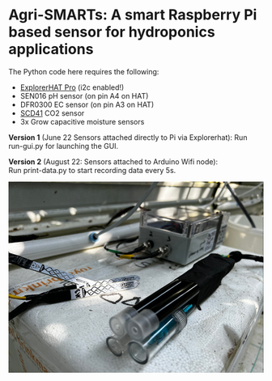 # Agri-SMARTs: A smart Raspberry Pi based sensor for hydroponics applications

The Python code here requires the following:
- [ExplorerHAT Pro](https://github.com/pimoroni/explorer-hat) (i2c enabled!)
- SEN016 pH sensor (on pin A4 on HAT)
- DFR0300 EC sensor (on pin A3 on HAT)
- [SCD41](https://github.com/pimoroni/scd4x-python) CO2 sensor
- 3x Grow capacitive moisture sensors

**Version 1** (June 22 Sensors attached directly to Pi via Explorerhat):
Run run-gui.py for launching the GUI.

**Version 2** (August 22: Sensors attached to Arduino Wifi node):       
Run print-data.py to start recording data every 5s.

<img src="https://github.com/sh969/agri-smarts/blob/master/images/sensor-node.png?raw=true">